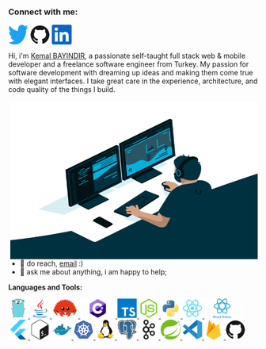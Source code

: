 
### Connect with me:

<p align="left">
<a href="https://twitter.com/kemalbayindir" target="blank"><img align="center" src="icons/twitter.svg" alt="kemalbayindir" height="40" /></a>
<a href="https://github.com/kemalbayindir" target="blank"><img align="center" src="icons/github.svg" alt="kemalbayindir" height="40" /></a>
<a href="https://www.linkedin.com/in/kemal-bayindir-98b77032/" target="blank"><img align="center" src="icons/linkedin.svg" alt="kemalbayindir" height="40" /></a>
</p>

Hi, i'm [Kemal BAYINDIR](https://kemalbayindir.com/), a passionate self-taught full stack web & mobile developer and a freelance software engineer from Turkey. My passion for software development with dreaming up ideas and making them come true with elegant interfaces. I take great care in the experience, architecture, and code quality of the things I build. 

<img align="right" alt="GIF" src="icons/code.gif?raw=true" width="500" height="320" />
  
- 💼 do reach, [email](mailto:kemalbayindir@gmail.com) :)
- 💬 ask me about anything, i am happy to help;

**Languages and Tools:**  


<p align="left"> 
<a href="https://golang.org" target="_blank"> <img src="icons/go.svg" alt="go"  height="40"/> </a> 
<a href="https://www.java.com" target="_blank"> <img src="icons/java.svg" alt="java"  height="40"/> </a>
<a href="https://www.rust-lang.org" target="_blank"> <img src="icons/rustlang.svg" alt="go"  height="40"/> </a> 
<a href="https://learn.microsoft.com/tr-tr/dotnet/csharp/" target="_blank"> <img src="icons/csharp.png" alt="c-sharp"  height="40"/> </a>
<a href="https://www.typescriptlang.org/" target="_blank"><img src="icons/typescript.svg" alt="typescript" width="40" height="40"/> </a>
<a href="https://www.javascript.com/" target="_blank"><img src="icons/javascript.svg" alt="javascript" width="40" height="40"/> </a>
<a href="https://www.python.org/" target="_blank"> <img src="icons/python.svg" alt="python"  height="40"/> </a>
<a href="https://reactjs.org/" target="_blank"> <img src="icons/react.svg" alt="react"  height="40"/> </a>
<a href="https://reactnative.dev/" target="_blank"> <img src="icons/reactnative.png" alt="react-native"  height="40"/> </a> 
<a href="https://flutter.dev/" target="_blank"> <img src="icons/flutter.svg" alt="flutter"  height="40"/> </a> 
<img src="icons/terminal.svg" alt="terminal/ssh"  height="40"/>
<a href="https://www.docker.com/" target="_blank"> <img src="icons/docker.svg" alt="docker"  height="40"/> </a> 
<a href="https://kubernetes.io" target="_blank"> <img src="icons/kubernetes.svg" alt="kubernetes"  height="40"/> </a>
<a href="https://www.linux.org/" target="_blank"> <img src="icons/linux.svg" alt="linux"  height="40"/> </a> 
<a href="https://www.postgresql.org" target="_blank"> <img src="icons/postgresql.svg" alt="postgresql"  height="40"/> </a> 
<a href="https://kafka.apache.org/" target="_blank"> <img src="icons/apachekafka.svg" alt="kafka"  height="40"/> </a>
<a href="https://spring.io/" target="_blank"> <img src="icons/spring.svg" alt="spring"  height="40"/> </a>
<a href="https://code.visualstudio.com/" target="_blank"> <img src="icons/vscode.svg" alt="Visual Studio Code"  height="40"/> </a>
<a href="https://firebase.google.com/" target="_blank"> <img src="icons/firebase.svg" alt="firebase"  height="40"/> </a>
<a href="https://github.com/" target="_blank"> <img src="icons/github.svg" alt="github"  height="40"/> </a>
</p>
